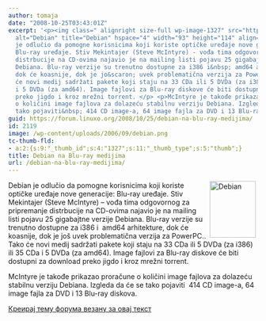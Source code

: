 ```yaml
---
author: tomaja
date: "2008-10-25T03:43:01Z"
excerpt: '<p><img class=" alignright size-full wp-image-1327" src="https://linuxo.org/wp-content/uploads/2006/09/debian.png"
  alt="Debian" title="Debian" hspace="4" width="93" height="114" align="right" />Debian
  je odlučio da pomogne korisnicima koji koriste optičke uređaje nove generacije:
  Blu-ray uređaje. Stiv Mekintajer (Steve McIntyre) - vođa tima odgovornog za pripremanje
  distrbucije na CD-ovima najavio je na mailing listi pojavu 25 gigabajtne verzije
  Debiana. Blu-ray verzije su trenutno dostupne za i386 i&nbsp; amd64 arhitekture,
  dok će koasnije, dok je jo&scaron; uvek problematična verzija za PowerPC.. Tako
  će novi medij sadržati pakete koji staju na 33 CDa ili 5 DVDa (za i386) ili 35 CDa
  i 5 DVDa (za amd64). Image fajlovi za Blu-ray diskove će biti dostupni za download
  preko jigdo i kroz mrežni torrent. </p> <p>McIntyre je takođe prikazao proračune
  o količini image fajlova za dolazeću stabilnu verziju Debiana. Izgleda da će se
  tako pojaviti&nbsp; 414 CD image-a, 64 image fajla za DVD i 13 Blu-ray diskova.</p>'
guid: https://forum.linuxo.org/2008/10/25/debian-na-blu-ray-medijima/
id: 2119
image: /wp-content/uploads/2006/09/debian.png
tc-thumb-fld:
- a:2:{s:9:"_thumb_id";s:4:"1327";s:11:"_thumb_type";s:5:"thumb";}
title: Debian na Blu-ray medijima
url: /debian-na-blu-ray-medijima/
---
```

<img class=" alignright size-full wp-image-1327" src="https://linuxo.org/wp-content/uploads/2006/09/debian.png" alt="Debian" title="Debian" hspace="4" width="93" height="114" align="right" />Debian je odlučio da pomogne korisnicima koji koriste optičke uređaje nove generacije: Blu-ray uređaje. Stiv Mekintajer (Steve McIntyre) &#8211; vođa tima odgovornog za pripremanje distrbucije na CD-ovima najavio je na mailing listi pojavu 25 gigabajtne verzije Debiana. Blu-ray verzije su trenutno dostupne za i386 i&nbsp; amd64 arhitekture, dok će koasnije, dok je jo&scaron; uvek problematična verzija za PowerPC.. Tako će novi medij sadržati pakete koji staju na 33 CDa ili 5 DVDa (za i386) ili 35 CDa i 5 DVDa (za amd64). Image fajlovi za Blu-ray diskove će biti dostupni za download preko jigdo i kroz mrežni torrent. 

McIntyre je takođe prikazao proračune o količini image fajlova za dolazeću stabilnu verziju Debiana. Izgleda da će se tako pojaviti&nbsp; 414 CD image-a, 64 image fajla za DVD i 13 Blu-ray diskova.

<!--break-->

[Креирај тему форума везану за овај текст](https://linuxo.org/nova-tema-na-forumu/?se_pid=2119)